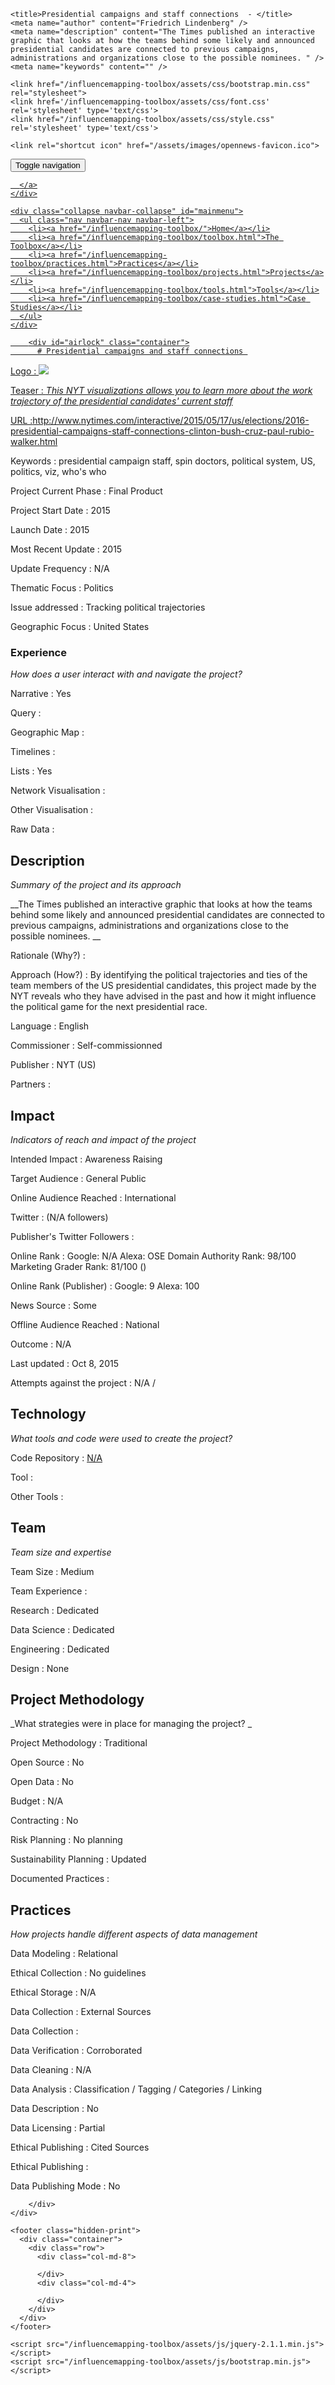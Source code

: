 <!DOCTYPE html>
<html>
  <head>
    <meta charset="utf-8">
    <meta http-equiv="X-UA-Compatible" content="IE=edge,chrome=1">
    <meta name="viewport" content="width=device-width, initial-scale=1.0">

    <title>Presidential campaigns and staff connections  - </title>
    <meta name="author" content="Friedrich Lindenberg" />
    <meta name="description" content="The Times published an interactive graphic that looks at how the teams behind some likely and announced presidential candidates are connected to previous campaigns, administrations and organizations close to the possible nominees. " />
    <meta name="keywords" content="" />

    <link href="/influencemapping-toolbox/assets/css/bootstrap.min.css" rel="stylesheet">
    <link href='/influencemapping-toolbox/assets/css/font.css' rel='stylesheet' type='text/css'>
    <link href="/influencemapping-toolbox/assets/css/style.css" rel='stylesheet' type='text/css'>

    <link rel="shortcut icon" href="/assets/images/opennews-favicon.ico">
  </head>
  <body>
    <div id="page">
      <nav class="navbar navbar-default navbar-static-top" role="navigation">
  <div class="container">
    <div class="navbar-header">
      <button type="button" class="navbar-toggle" data-toggle="collapse"
        data-target="#mainmenu">
        <span class="sr-only">Toggle navigation</span>
        <span class="icon-bar"></span>
        <span class="icon-bar"></span>
        <span class="icon-bar"></span>
      </button>
      <a class="navbar-brand" href="/">
        
      </a>
    </div>

    <div class="collapse navbar-collapse" id="mainmenu">
      <ul class="nav navbar-nav navbar-left">
        <li><a href="/influencemapping-toolbox/">Home</a></li>
        <li><a href="/influencemapping-toolbox/toolbox.html">The Toolbox</a></li>
        <li><a href="/influencemapping-toolbox/practices.html">Practices</a></li>
        <li><a href="/influencemapping-toolbox/projects.html">Projects</a></li>
        <li><a href="/influencemapping-toolbox/tools.html">Tools</a></li>
        <li><a href="/influencemapping-toolbox/case-studies.html">Case Studies</a></li>
      </ul>
    </div>
  </div>
</nav>

        <div id="airlock" class="container">
          # Presidential campaigns and staff connections 

Logo
: ![](N/A)

Teaser
: _This NYT visualizations allows you to learn more about the work trajectory of the presidential candidates&#39; current staff_

URL
:http://www.nytimes.com/interactive/2015/05/17/us/elections/2016-presidential-campaigns-staff-connections-clinton-bush-cruz-paul-rubio-walker.html


Keywords
: presidential campaign staff, spin doctors, political system, US, politics, viz, who&#39;s who  




Project Current Phase
: Final Product

	

Project Start Date
: 2015



Launch Date
: 2015



Most Recent Update
: 2015



Update Frequency
: N/A



Thematic Focus
: Politics



Issue addressed
: Tracking political trajectories



Geographic Focus
: United States


### Experience

_How does a user interact with and navigate the project?_

Narrative
: Yes 

Query
: 

Geographic Map
:  

Timelines
:  

Lists
: Yes 

Network Visualisation
:  

Other Visualisation
:   

Raw Data 
:


## Description

_Summary of the project and its approach_

__The Times published an interactive graphic that looks at how the teams behind some likely and announced presidential candidates are connected to previous campaigns, administrations and organizations close to the possible nominees. __


Rationale (Why?)
: 



Approach (How?)
: By identifying the political trajectories and ties of the team members of the US presidential candidates, this project made by the NYT reveals who they have advised in the past and how it might influence the political game for the next presidential race.



Language
: English



Commissioner
: Self-commissionned



Publisher
: NYT (US)



Partners
: 


## Impact

_Indicators of reach and impact of the project_

Intended Impact
: Awareness Raising



Target Audience
: General Public



Online Audience Reached
: International



Twitter
:  (N/A followers)



Publisher's Twitter Followers
: 



Online Rank
:  Google: N/A   Alexa:   OSE Domain Authority Rank: 98/100 Marketing Grader Rank: 81/100 ()


Online Rank (Publisher)
:  Google: 9  Alexa: 100



News Source
: Some



Offline Audience Reached
: National



Outcome
: N/A



Last updated
: Oct 8, 2015


Attempts against the project
: N/A  / 


## Technology

_What tools and code were used to create the project?_

Code Repository
: [N/A](N/A)



Tool
: 



Other Tools
: 


## Team

_Team size and expertise_

Team Size
: Medium



Team Experience
:  

Research
: Dedicated 

Data Science
: Dedicated 

Engineering
:  Dedicated

Design
: None


## Project Methodology

_What strategies were in place for managing the project? _

Project Methodology
: Traditional



Open Source
: No



Open Data
: No



Budget
: N/A



Contracting
: No



Risk Planning
: No planning



Sustainability Planning
: Updated


Documented Practices
: []() []() []()


## Practices

_How projects handle different aspects of data management_

Data Modeling
: Relational



Ethical Collection
: No guidelines



Ethical Storage
: N/A



Data Collection
: External Sources



Data Collection
: 



Data Verification
: Corroborated



Data Cleaning
: N/A



Data Analysis
: Classification / Tagging / Categories / Linking



Data Description
: No



Data Licensing
: Partial



Ethical Publishing
: Cited Sources



Ethical Publishing
: 



Data Publishing Mode
: No

        </div>
    </div>

    <footer class="hidden-print">
      <div class="container">
        <div class="row">
          <div class="col-md-8">
            
          </div>
          <div class="col-md-4">
            
          </div>
        </div>
      </div>
    </footer>

    <script src="/influencemapping-toolbox/assets/js/jquery-2.1.1.min.js"></script>
    <script src="/influencemapping-toolbox/assets/js/bootstrap.min.js"></script>
  </body>
</html>

